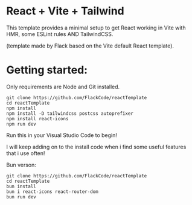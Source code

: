 # React + Vite + Tailwind

This template provides a minimal setup to get React working in Vite with HMR, some ESLint rules AND TailwindCSS.

(template made by Flack based on the Vite default React template).

# Getting started:
Only requirements are Node and Git installed.
```
git clone https://github.com/FlackCode/reactTemplate
cd reactTemplate
npm install
npm install -D tailwindcss postcss autoprefixer
npm install react-icons
npm run dev
```
Run this in your Visual Studio Code to begin!

I will keep adding on to the install code when i find some useful features that i use often!

Bun verson:
```
git clone https://github.com/FlackCode/reactTemplate
cd reactTemplate
bun install
bun i react-icons react-router-dom
bun run dev
```

